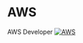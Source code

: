 # AWS
AWS Developer
[![AWS](https://img.shields.io/badge/AWS-ff9900?style=for-the-badge&logo=amazon&logoColor=white&labelColor=101010)](https://github.com/Alberto-mt/AWS)
